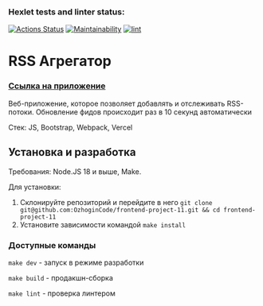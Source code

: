 ### Hexlet tests and linter status:
[![Actions Status](https://github.com/OzhoginCode/frontend-project-11/actions/workflows/hexlet-check.yml/badge.svg)](https://github.com/OzhoginCode/frontend-project-11/actions)
[![Maintainability](https://api.codeclimate.com/v1/badges/dd6b19a4e0060aad7eb3/maintainability)](https://codeclimate.com/github/OzhoginCode/frontend-project-11/maintainability)
[![lint](https://github.com/OzhoginCode/frontend-project-11/actions/workflows/lint.yml/badge.svg)](https://github.com/OzhoginCode/frontend-project-11/actions/workflows/lint.yml)

# RSS Агрегатор

### [Ссылка на приложение](https://frontend-project-11-omega-seven.vercel.app/)

Веб-приложение, которое позволяет добавлять и отслеживать RSS-потоки. Обновление фидов происходит раз в 10 секунд автоматически

Стек: JS, Bootstrap, Webpack, Vercel

## Установка и разработка

Требования: Node.JS 18 и выше, Make.

Для установки:

1. Склонируйте репозиторий и перейдите в него `git clone git@github.com:OzhoginCode/frontend-project-11.git && cd frontend-project-11`
2. Установите зависимости командой `make install`

### Доступные команды

`make dev` - запуск в режиме разработки

`make build` - продакшн-сборка

`make lint` - проверка линтером
